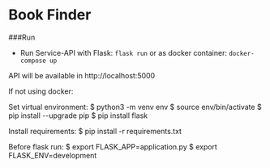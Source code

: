 # Book Finder

###Run

- Run Service-API with Flask: ```flask run``` or as docker container: ```docker-compose up```

API will be available in http://localhost:5000


If not using docker:

Set virtual environment:
$ python3 -m venv env
$ source env/bin/activate
$ pip install --upgrade pip
$ pip install flask


Install requirements:
$ pip install -r requirements.txt

Before flask run:
$ export FLASK_APP=application.py
$ export FLASK_ENV=development
